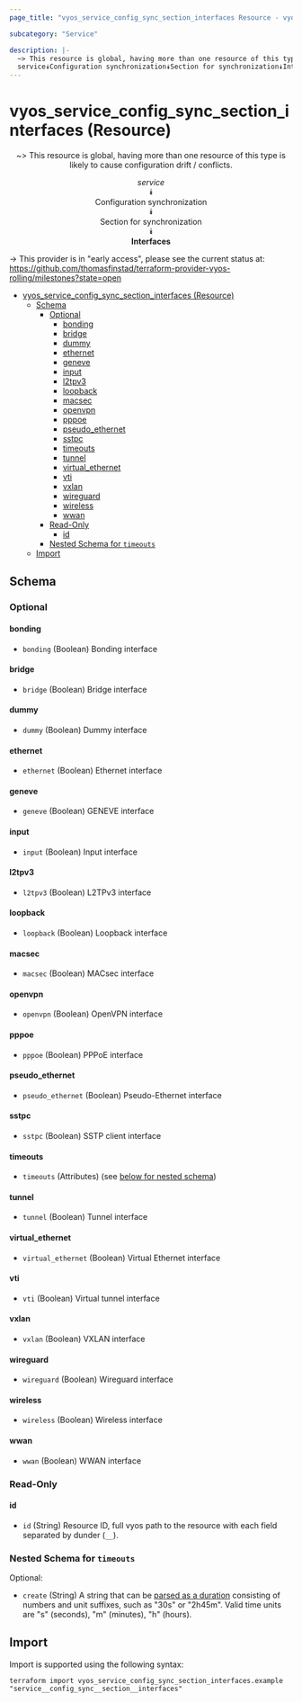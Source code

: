 ```yaml
---
page_title: "vyos_service_config_sync_section_interfaces Resource - vyos"

subcategory: "Service"

description: |-
  ~> This resource is global, having more than one resource of this type is likely to cause configuration drift / conflicts.
  service⯯Configuration synchronization⯯Section for synchronization⯯Interfaces
---
```


# vyos_service_config_sync_section_interfaces (Resource)
<center>

~> This resource is global, having more than one resource of this type is likely to cause configuration drift / conflicts.

*service*  
⯯  
Configuration synchronization  
⯯  
Section for synchronization  
⯯  
**Interfaces**


</center>

-> This provider is in "early access", please see the current status at: https://github.com/thomasfinstad/terraform-provider-vyos-rolling/milestones?state=open

<!--TOC-->

- [vyos_service_config_sync_section_interfaces (Resource)](#vyos_service_config_sync_section_interfaces-resource)
  - [Schema](#schema)
    - [Optional](#optional)
      - [bonding](#bonding)
      - [bridge](#bridge)
      - [dummy](#dummy)
      - [ethernet](#ethernet)
      - [geneve](#geneve)
      - [input](#input)
      - [l2tpv3](#l2tpv3)
      - [loopback](#loopback)
      - [macsec](#macsec)
      - [openvpn](#openvpn)
      - [pppoe](#pppoe)
      - [pseudo_ethernet](#pseudo_ethernet)
      - [sstpc](#sstpc)
      - [timeouts](#timeouts)
      - [tunnel](#tunnel)
      - [virtual_ethernet](#virtual_ethernet)
      - [vti](#vti)
      - [vxlan](#vxlan)
      - [wireguard](#wireguard)
      - [wireless](#wireless)
      - [wwan](#wwan)
    - [Read-Only](#read-only)
      - [id](#id)
    - [Nested Schema for `timeouts`](#nested-schema-for-timeouts)
  - [Import](#import)

<!--TOC-->

<!-- schema generated by tfplugindocs -->
## Schema

### Optional

#### bonding
- `bonding` (Boolean) Bonding interface
#### bridge
- `bridge` (Boolean) Bridge interface
#### dummy
- `dummy` (Boolean) Dummy interface
#### ethernet
- `ethernet` (Boolean) Ethernet interface
#### geneve
- `geneve` (Boolean) GENEVE interface
#### input
- `input` (Boolean) Input interface
#### l2tpv3
- `l2tpv3` (Boolean) L2TPv3 interface
#### loopback
- `loopback` (Boolean) Loopback interface
#### macsec
- `macsec` (Boolean) MACsec interface
#### openvpn
- `openvpn` (Boolean) OpenVPN interface
#### pppoe
- `pppoe` (Boolean) PPPoE interface
#### pseudo_ethernet
- `pseudo_ethernet` (Boolean) Pseudo-Ethernet interface
#### sstpc
- `sstpc` (Boolean) SSTP client interface
#### timeouts
- `timeouts` (Attributes) (see [below for nested schema](#nestedatt--timeouts))
#### tunnel
- `tunnel` (Boolean) Tunnel interface
#### virtual_ethernet
- `virtual_ethernet` (Boolean) Virtual Ethernet interface
#### vti
- `vti` (Boolean) Virtual tunnel interface
#### vxlan
- `vxlan` (Boolean) VXLAN interface
#### wireguard
- `wireguard` (Boolean) Wireguard interface
#### wireless
- `wireless` (Boolean) Wireless interface
#### wwan
- `wwan` (Boolean) WWAN interface

### Read-Only

#### id
- `id` (String) Resource ID, full vyos path to the resource with each field separated by dunder (`__`).

<a id="nestedatt--timeouts"></a>
### Nested Schema for `timeouts`

Optional:

- `create` (String) A string that can be [parsed as a duration](https://pkg.go.dev/time#ParseDuration) consisting of numbers and unit suffixes, such as &#34;30s&#34; or &#34;2h45m&#34;. Valid time units are &#34;s&#34; (seconds), &#34;m&#34; (minutes), &#34;h&#34; (hours).

## Import

Import is supported using the following syntax:

```shell
terraform import vyos_service_config_sync_section_interfaces.example "service__config_sync__section__interfaces"
```
